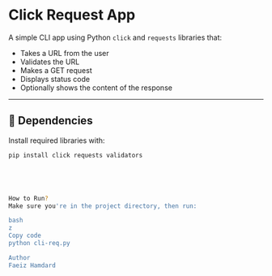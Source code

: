 # Click Request App

A simple CLI app using Python `click` and `requests` libraries that:

- Takes a URL from the user
- Validates the URL
- Makes a GET request
- Displays status code
- Optionally shows the content of the response

---

## 🔧 Dependencies

Install required libraries with:

```bash
pip install click requests validators





How to Run?
Make sure you're in the project directory, then run:

bash
z
Copy code
python cli-req.py

Author
Faeiz Hamdard

